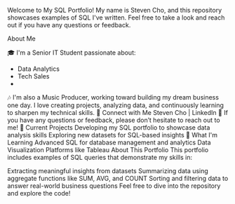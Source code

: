 Welcome to My SQL Portfolio!
My name is Steven Cho, and this repository showcases examples of SQL I've written. Feel free to take a look and reach out if you have any questions or feedback.

About Me

🎓 I'm a Senior IT Student passionate about:
- Data Analytics
- Tech Sales
- 
🎶 I'm also a Music Producer, working toward building my dream business one day.
I love creating projects, analyzing data, and continuously learning to sharpen my technical skills.
🤝 Connect with Me
Steven Cho | LinkedIn
💬 If you have any questions or feedback, please don’t hesitate to reach out to me!
🔭 Current Projects
Developing my SQL portfolio to showcase data analysis skills
Exploring new datasets for SQL-based insights
🌱 What I'm Learning
Advanced SQL for database management and analytics
Data Visualization Platforms like Tableau
About This Portfolio
This portfolio includes examples of SQL queries that demonstrate my skills in:

Extracting meaningful insights from datasets
Summarizing data using aggregate functions like SUM, AVG, and COUNT
Sorting and filtering data to answer real-world business questions
Feel free to dive into the repository and explore the code!

